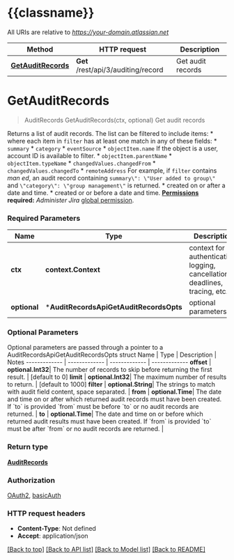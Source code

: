 # {{classname}}

All URIs are relative to *https://your-domain.atlassian.net*

Method | HTTP request | Description
------------- | ------------- | -------------
[**GetAuditRecords**](AuditRecordsApi.md#GetAuditRecords) | **Get** /rest/api/3/auditing/record | Get audit records

# **GetAuditRecords**
> AuditRecords GetAuditRecords(ctx, optional)
Get audit records

Returns a list of audit records. The list can be filtered to include items:   *  where each item in `filter` has at least one match in any of these fields:           *  `summary`      *  `category`      *  `eventSource`      *  `objectItem.name` If the object is a user, account ID is available to filter.      *  `objectItem.parentName`      *  `objectItem.typeName`      *  `changedValues.changedFrom`      *  `changedValues.changedTo`      *  `remoteAddress`          For example, if `filter` contains *man ed*, an audit record containing `summary\": \"User added to group\"` and `\"category\": \"group management\"` is returned.  *  created on or after a date and time.  *  created or or before a date and time.  **[Permissions](#permissions) required:** *Administer Jira* [global permission](https://confluence.atlassian.com/x/x4dKLg).

### Required Parameters

Name | Type | Description  | Notes
------------- | ------------- | ------------- | -------------
 **ctx** | **context.Context** | context for authentication, logging, cancellation, deadlines, tracing, etc.
 **optional** | ***AuditRecordsApiGetAuditRecordsOpts** | optional parameters | nil if no parameters

### Optional Parameters
Optional parameters are passed through a pointer to a AuditRecordsApiGetAuditRecordsOpts struct
Name | Type | Description  | Notes
------------- | ------------- | ------------- | -------------
 **offset** | **optional.Int32**| The number of records to skip before returning the first result. | [default to 0]
 **limit** | **optional.Int32**| The maximum number of results to return. | [default to 1000]
 **filter** | **optional.String**| The strings to match with audit field content, space separated. | 
 **from** | **optional.Time**| The date and time on or after which returned audit records must have been created. If &#x60;to&#x60; is provided &#x60;from&#x60; must be before &#x60;to&#x60; or no audit records are returned. | 
 **to** | **optional.Time**| The date and time on or before which returned audit results must have been created. If &#x60;from&#x60; is provided &#x60;to&#x60; must be after &#x60;from&#x60; or no audit records are returned. | 

### Return type

[**AuditRecords**](AuditRecords.md)

### Authorization

[OAuth2](../README.md#OAuth2), [basicAuth](../README.md#basicAuth)

### HTTP request headers

 - **Content-Type**: Not defined
 - **Accept**: application/json

[[Back to top]](#) [[Back to API list]](../README.md#documentation-for-api-endpoints) [[Back to Model list]](../README.md#documentation-for-models) [[Back to README]](../README.md)

